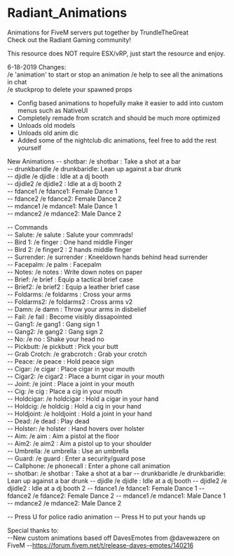 # Radiant_Animations
Animations for FiveM servers put together by TrundleTheGreat  
Check out the Radiant Gaming community!  

This resource does NOT require ESX/vRP, just start the resource and enjoy.

6-18-2019 Changes:  
/e 'animation' to start or stop an animation 
/e help to see all the animations in chat  
/e stuckprop to delete your spawned props  

- Config based animations to hopefully make it easier to add into custom menus such as NativeUI  
- Completely remade from scratch and should be much more optimized
- Unloads old models
- Unloads old anim dic
- Added some of the nightclub dlc animations, feel free to add the rest yourself

New Animations
 -- shotbar:      /e shotbar : Take a shot at a bar  
 -- drunkbaridle  /e drunkbaridle: Lean up against a bar drunk  
 -- djidle       /e djidle : Idle at a dj booth  
 -- djidle2      /e djidle2 : Idle at a dj booth 2  
 -- fdance1     /e fdance1: Female Dance 1  
 -- fdance2     /e fdance2: Female Dance 2  
 -- mdance1     /e mdance1: Male Dance 1  
 -- mdance2     /e mdance2: Male Dance 2  


-- Commands  
 -- Salute: 		/e salute 		: Salute your commrads!  
 -- Bird 1: 		/e finger 		: One hand middle Finger  
 -- Bird 2: 		/e finger2 		: 2 hands middle finger  
 -- Surrender: 	/e surrender	       : Kneeldown hands behind head surrender  
 -- Facepalm: 	/e palm			: Facepalm  
 -- Notes: 		/e notes		: Write down notes on paper  
 -- Brief:		/e brief		: Equip a tactical brief case  
 -- Brief2:		/e brief2		: Equip a leather brief case  
 -- Foldarms:	/e foldarms		: Cross your arms   
 -- Foldarms2: 	/e foldarms2	        : Cross arms v2  
 -- Damn:		/e damn			: Throw your arms in disbelief  
 -- Fail:		       /e fail			: Become visibly dissapointed  
 -- Gang1:		/e gang1		: Gang sign 1  
 -- Gang2:		/e gang2		: Gang sign 2  
 -- No:			/e no			: Shake your head no  
 -- Pickbutt: 	/e pickbutt		: Pick your butt  
 -- Grab Crotch:	/e grabcrotch	: Grab your crotch  
 -- Peace:		/e peace		: Hold peace sign  
 -- Cigar:		/e cigar		: Place cigar in your mouth  
 -- Cigar2:		/e cigar2		: Place a burnt cigar in your mouth  
 -- Joint:		/e joint		: Place a joint in your mouth  
 -- Cig:			/e cig			: Place a cig in your mouth  
 -- Holdcigar:	/e holdcigar	: Hold a cigar in your hand   
 -- Holdcig:		/e holdcig		: Hold a cig in your hand   
 -- Holdjoint:	/e holdjoint	: Hold a joint in your hand  
 -- Dead:		/e dead			: Play dead  
 -- Holster:		/e holster		: Hand hovers over holster   
 -- Aim:			/e aim			: Aim a pistol at the floor   
 -- Aim2:		/e aim2			: Aim a pistol up to your shoulder  
 -- Umbrella:       /e umbrella            : Use an umbrella  
 -- Guard:             /e guard                 : Enter a security/guard pose  
 -- Callphone:     /e phonecall           : Enter a phone call animation  
 -- shotbar:      /e shotbar : Take a shot at a bar
 -- drunkbaridle  /e drunkbaridle: Lean up against a bar drunk
 -- djidle       /e djidle : Idle at a dj booth
 -- djidle2      /e djidle2 : Idle at a dj booth 2
 -- fdance1     /e fdance1: Female Dance 1
 -- fdance2     /e fdance2: Female Dance 2
 -- mdance1     /e mdance1: Male Dance 1
 -- mdance2     /e mdance2: Male Dance 2

-- Press U for police radio animation
-- Press H to put your hands up  


Special thanks to:   
--New custom animations based off DavesEmotes from @davewazere on FiveM
--https://forum.fivem.net/t/release-daves-emotes/140216   
